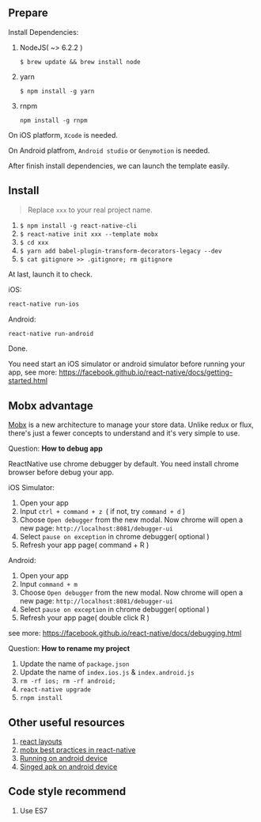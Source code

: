 ## Prepare

Install Dependencies:

1. NodeJS( ~> 6.2.2 )

   `$ brew update && brew install node`

2. yarn

    `$ npm install -g yarn`

3. rnpm

    `npm install -g rnpm`

On iOS platform, `Xcode` is needed.

On Android platfrom, `Android studio` or `Genymotion` is needed.

After finish install dependencies, we can launch the template easily.

## Install

> Replace `xxx` to your real project name.

1. `$ npm install -g react-native-cli`
2. `$ react-native init xxx --template mobx`
3. `$ cd xxx`
3. `$ yarn add babel-plugin-transform-decorators-legacy --dev`
4. `$ cat gitignore >> .gitignore; rm gitignore`

At last, launch it to check.

iOS:

```bash
react-native run-ios
```

Android:

```bash
react-native run-android
```

Done.

You need start an iOS simulator or android simulator before running your app, see more: https://facebook.github.io/react-native/docs/getting-started.html

## Mobx advantage

[Mobx](https://github.com/mobxjs/mobx) is a new architecture to manage your store data. Unlike redux or flux, there's just a fewer concepts to understand and it's very simple to use.

Question: **How to debug app**

ReactNative use chrome debugger by default. You need install chrome browser before debug your app.

iOS Simulator:

1. Open your app
2. Input `ctrl + command + z `( if not, try `command + d` )
3. Choose `Open debugger` from the new modal. Now chrome will open a new page: `http://localhost:8081/debugger-ui`
4. Select `pause on exception` in chrome debugger( optional )
5. Refresh your app page( command + R )

Android:

1. Open your app
2. Input `command + m`
3. Choose `Open debugger` from the new modal. Now chrome will open a new page: `http://localhost:8081/debugger-ui`
4. Select `pause on exception` in chrome debugger( optional )
5. Refresh your app page( double click R )

see more: https://facebook.github.io/react-native/docs/debugging.html

Question: **How to rename my project**

1. Update the name of `package.json`
2. Update the name of `index.ios.js` & `index.android.js`
3. `rm -rf ios; rm -rf android;`
4. `react-native upgrade`
5. `rnpm install`

## Other useful resources

1. [react layouts](https://facebook.github.io/react-native/docs/layout-props.html)
2. [mobx best practices in react-native](http://mobxjs.github.io/mobx/best/pitfalls.html)
3. [Running on android device](http://reactnative.cn/docs/0.28/running-on-device-android.html#content)
4. [Singed apk on android device](http://reactnative.cn/docs/0.28/signed-apk-android.html#content)

## Code style recommend

1. Use ES7
